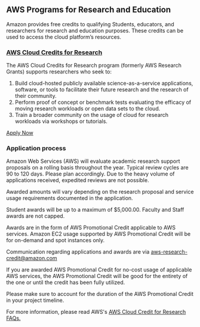 ## AWS Programs for Research and Education

Amazon provides free credits to qualifying Students, educators, and researchers for research and education purposes. These credits can be used to access the cloud platform’s resources.

### <a href="https://aws.amazon.com/government-education/research-and-technical-computing/cloud-credit-for-research/" target="_blank">AWS Cloud Credits for Research</a>

The AWS Cloud Credits for Research program (formerly AWS Research Grants) supports researchers who seek to:
1.	Build cloud-hosted publicly available science-as-a-service applications, software, or tools to facilitate their future research and the research of their community.
2.	Perform proof of concept or benchmark tests evaluating the efficacy of moving research workloads or open data sets to the cloud.
3.	Train a broader community on the usage of cloud for research workloads via workshops or tutorials.

<a href="https://pages.awscloud.com/aws-cloud-credit-for-research.html" target="_blank">Apply Now</a>

### Application process

Amazon Web Services (AWS) will evaluate academic research support proposals on a rolling basis throughout the year. Typical review cycles are 90 to 120 days. Please plan accordingly. Due to the heavy volume of applications received, expedited reviews are not possible.

Awarded amounts will vary depending on the research proposal and service usage requirements documented in the application.

Student awards will be up to a maximum of $5,000.00. Faculty and Staff awards are not capped.

Awards are in the form of AWS Promotional Credit applicable to AWS services. Amazon EC2 usage supported by AWS Promotional Credit will be for on-demand and spot instances only.

Communication regarding applications and awards are via <aws-research-credit@amazon.com>

If you are awarded AWS Promotional Credit for no-cost usage of applicable AWS services, the AWS Promotional Credit will be good for the entirety of the one or until the credit has been fully utilized.

Please make sure to account for the duration of the AWS Promotional Credit in your project timeline.

For more information, please read AWS's <a href="https://aws.amazon.com/government-education/research-and-technical-computing/cloud-credit-for-research/faqs/" target="_blank">AWS Cloud Credit for Research FAQs.</a>
